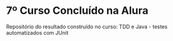 # 7º Curso Concluído na Alura
  Repositório do resultado construído no curso: TDD e Java - testes automatizados com JUnit
